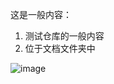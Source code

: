 这是一般内容：
1. 测试仓库的一般内容
2. 位于文档文件夹中

![image](docs/translated_images/korean.Chinese.bff31fdda211217ae28fe68781a29531751daa02c79d56952ab78fbc305ee927.png)
